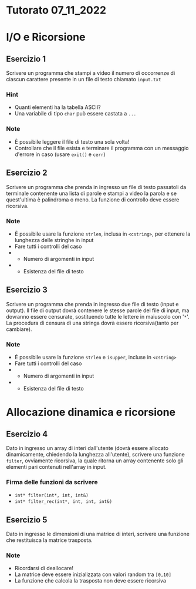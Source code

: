 # Tutorato 07_11_2022 

# I/O e Ricorsione

## Esercizio 1

Scrivere un programma che stampi a video il numero di occorrenze di ciascun carattere presente in un file di testo chiamato `input.txt`

### Hint
- Quanti elementi ha la tabella ASCII?
- Una variabile di tipo `char` può essere castata a `...` 
### Note
- È possibile leggere il file di testo una sola volta!
- Controllare che il file esista e terminare il programma con un messaggio d'errore in caso (usare `exit()` e `cerr`)

## Esercizio 2
Scrivere un programma che prenda in ingresso un file di testo passatoli da terminale contenente una lista di parole e stampi a video la parola e se quest'ultima è palindroma o meno. La funzione di controllo deve essere ricorsiva.

### Note
 - È possibile usare la funzione `strlen`, inclusa in `<cstring>`,  per ottenere la lunghezza delle stringhe in input
 - Fare tutti i controlli del caso
 - - Numero di argomenti in input 
 - - Esistenza del file di testo

## Esercizio 3
Scrivere un programma che prenda in ingresso due file di testo (input e output). Il file di output dovrà contenere le stesse parole del file di input, ma dovranno essere censurate, sostituendo tutte le lettere in maiuscolo con '`*`'. La procedura di censura di una stringa dovrà essere ricorsiva(tanto per cambiare).

### Note
 - È possibile usare la funzione `strlen` e `isupper`, incluse in `<cstring>`
 - Fare tutti i controlli del caso
 - - Numero di argomenti in input 
 - - Esistenza del file di testo

# Allocazione dinamica e ricorsione

## Esercizio 4

Dato in ingresso un array di interi dall'utente (dovrà essere allocato dinamicamente, chiedendo la lunghezza all'utente), scrivere una funzione `filter`, ovviamente ricorsiva, la quale ritorna un array contenente solo gli elementi pari contenuti nell'array in input.

### Firma delle funzioni da scrivere 
- `int* filter(int*, int, int&)`
- `int* filter_rec(int*, int, int, int&)`

## Esercizio 5
Dato in ingresso le dimensioni di una matrice di interi, scrivere una funzione che restituisca la matrice trasposta.

### Note
- Ricordarsi di deallocare!
- La matrice deve essere inizializzata con valori random tra `[0,10]`
- La funzione che calcola la trasposta non deve essere ricorsiva